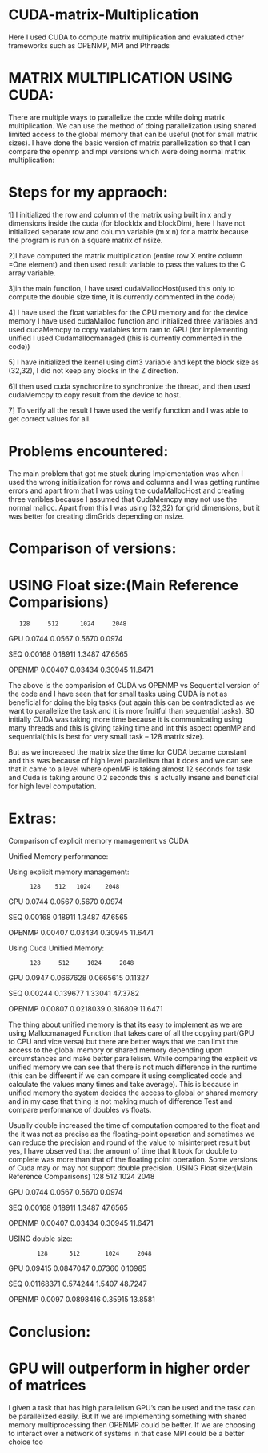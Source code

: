 # CUDA-matrix-Multiplication
Here I used CUDA to compute matrix multiplication and evaluated other frameworks such as OPENMP, MPI and Pthreads






# MATRIX MULTIPLICATION USING CUDA:

There are multiple ways to parallelize the code while doing matrix multiplication. We can 
use the method of doing parallelization using shared limited access to the global memory 
that can be useful (not for small matrix sizes). I have done the basic version of matrix 
parallelization so that I can compare the openmp and mpi versions which were doing 
normal matrix multiplication:

# Steps for my appraoch:

1] I initialized the row and column of the matrix using built in x and y dimensions inside the 
cuda (for blockIdx and blockDim), here I have not initialized separate row and column
variable (m x n) for a matrix because the program is run on a square matrix of nsize.

2]I have computed the matrix multiplication (entire row X entire column =One element) and 
then used result variable to pass the values to the C array variable.

3]in the main function, I have used cudaMallocHost(used this only to compute the double 
size time, it is currently commented in the code)

4] I have used the float variables for the CPU memory and for the device memory I have 
used cudaMalloc function and initialized three variables and used cudaMemcpy to copy 
variables form ram to GPU (for implementing unified I used Cudamallocmanaged (this is 
currently commented in the code))

5] I have initialized the kernel using dim3 variable and kept the block size as (32,32), I did 
not keep any blocks in the Z direction.

6]I then used cuda synchronize to synchronize the thread, and then used cudaMemcpy to 
copy result from the device to host.

7] To verify all the result I have used the verify function and I was able to get correct values 
for all.

# Problems encountered:

The main problem that got me stuck during Implementation was when I used the wrong 
initialization for rows and columns and I was getting runtime errors and apart from that I 
was using the cudaMallocHost and creating three varibles because I assumed that 
CudaMemcpy may not use the normal malloc. Apart from this I was using (32,32) for grid 
dimensions, but it was better for creating dimGrids depending on nsize.
# Comparison of versions:

# USING Float size:(Main Reference Comparisions)
       128     512      1024     2048

GPU   0.0744   0.0567   0.5670  0.0974

SEQ   0.00168 0.18911 1.3487 47.6565

OPENMP 0.00407 0.03434 0.30945 11.6471



The above is the comparision of CUDA vs OPENMP vs Sequential version of the code and I 
have seen that for small tasks using CUDA is not as beneficial for doing the big tasks (but 
again this can be contradicted as we want to parallelize the task and it is more fruitful than
sequential tasks). S0 initially CUDA was taking more time because it is communicating using 
many threads and this is giving taking time and int this aspect openMP and sequential(this is 
best for very small task – 128 matrix size). 

But as we increased the matrix size the time for CUDA became constant and this was 
because of high level parallelism that it does and we can see that it came to a level where 
openMP is taking almost 12 seconds for task and Cuda is taking around 0.2 seconds this is 
actually insane and beneficial for high level computation. 

# Extras:

Comparison of explicit memory management vs CUDA 

Unified Memory performance:

Using explicit memory management:

          128    512   1024    2048

GPU     0.0744 0.0567 0.5670 0.0974

SEQ     0.00168 0.18911 1.3487 47.6565

OPENMP  0.00407 0.03434 0.30945 11.6471



Using Cuda Unified Memory:

          128     512     1024     2048

GPU    0.0947 0.0667628 0.0665615 0.11327

SEQ    0.00244 0.139677 1.33041 47.3782

OPENMP 0.00807 0.0218039 0.316809 11.6471

The thing about unified memory is that its easy to implement as we are using 
Mallocmanaged Function that takes care of all the copying part(GPU to CPU and vice versa)
but there are better ways that we can limit the access to the global memory or shared 
memory depending upon circumstances and make better parallelism. While comparing the 
explicit vs unified memory we can see that there is not much difference in the runtime (this 
can be different if we can compare it using complicated code and calculate the values many 
times and take average). This is because in unified memory the system decides the access to 
global or shared memory and in my case that thing is not making much of difference
Test and compare performance of doubles vs floats.

Usually double increased the time of computation compared to the float and the it was not 
as precise as the floating-point operation and sometimes we can reduce the precision and 
round of the value to misinterpret result but yes, I have observed that the amount of time 
that It took for double to complete was more than that of the floating point operation.
Some versions of Cuda may or may not support double precision.
USING Float size:(Main Reference Comparisons)
        128     512      1024    2048
        
GPU   0.0744   0.0567  0.5670  0.0974

SEQ   0.00168  0.18911 1.3487 47.6565

OPENMP 0.00407 0.03434 0.30945 11.6471

USING double size:

            128      512       1024     2048
      
GPU      0.09415   0.0847047  0.07360  0.10985

SEQ     0.01168371 0.574244 1.5407   48.7247

OPENMP  0.0097   0.0898416  0.35915  13.8581

# Conclusion:

# GPU will outperform in higher order of matrices

I given a task that has high parallelism GPU’s can be used and the task can be parallelized 
easily. But If we are implementing something with shared memory multiprocessing then 
OPENMP could be better. If we are choosing to interact over a network of systems in that
case MPI could be a better choice too














